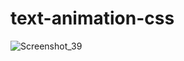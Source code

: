 # text-animation-css
![Screenshot_39](https://user-images.githubusercontent.com/56519178/169908875-da6733bb-37b9-4240-ab00-1bf8aae34f17.png)
